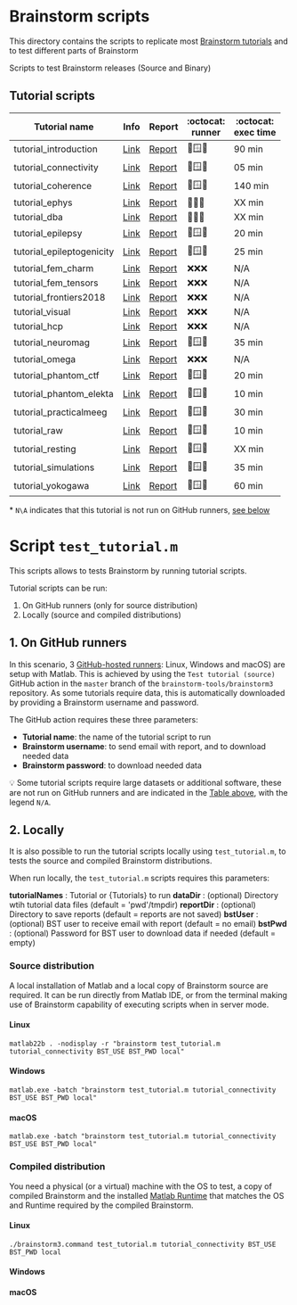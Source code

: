 # Brainstorm scripts
This directory contains the scripts to replicate most [Brainstorm tutorials](https://neuroimage.usc.edu/brainstorm/Tutorials) and to test different parts of Brainstorm 


Scripts to test Brainstorm releases (Source and Binary)

## Tutorial scripts

| Tutorial name             | Info  | Report | :octocat:<br>runner | :octocat: <br>exec time |
|---------------------------|-------|--------|----|---------------------|
| tutorial_introduction     | [Link](https://neuroimage.usc.edu/brainstorm/Tutorials/AllIntroduction)          | [Report](https://neuroimage.usc.edu/bst/examples/report_TutorialIntroduction.html) | 🐧🪟🍎 |  90 min |
| tutorial_connectivity     | [Link](https://neuroimage.usc.edu/brainstorm/Tutorials/Connectivity)             | [Report](https://neuroimage.usc.edu/bst/examples/report_TutorialIntroduction.html) | 🐧🪟🍎 |  05 min |
| tutorial_coherence        | [Link](https://neuroimage.usc.edu/brainstorm/Tutorials/CorticomuscularCoherence) | [Report](https://neuroimage.usc.edu/bst/examples/report_TutorialIntroduction.html) | 🐧🪟🍎 | 140 min |
| tutorial_ephys            | [Link](https://neuroimage.usc.edu/brainstorm/e-phys/Introduction)                | [Report](https://neuroimage.usc.edu/bst/examples/report_TutorialIntroduction.html) | 🐧❌❌ |  XX min |
| tutorial_dba              | [Link](https://neuroimage.usc.edu/brainstorm/Tutorials/DeepAtlas)                | [Report](https://neuroimage.usc.edu/bst/examples/report_TutorialIntroduction.html) | 🐧❌❌ |  XX min |
| tutorial_epilepsy         | [Link](https://neuroimage.usc.edu/brainstorm/Tutorials/Epilepsy)                 | [Report](https://neuroimage.usc.edu/bst/examples/report_TutorialIntroduction.html) | 🐧🪟🍎 |  20 min |
| tutorial_epileptogenicity | [Link](https://neuroimage.usc.edu/brainstorm/Tutorials/Epileptogenicity)         | [Report](https://neuroimage.usc.edu/bst/examples/report_TutorialIntroduction.html) | 🐧🪟🍎 |  25 min |
| tutorial_fem_charm        | [Link](https://neuroimage.usc.edu/brainstorm/Tutorials/FemMedianNerveCharm)      | [Report](https://neuroimage.usc.edu/bst/examples/report_TutorialIntroduction.html) | ❌❌❌ |   N/A   |
| tutorial_fem_tensors      | [Link](https://neuroimage.usc.edu/brainstorm/Tutorials/FemTensors)               | [Report](https://neuroimage.usc.edu/bst/examples/report_TutorialIntroduction.html) | ❌❌❌ |   N/A   |
| tutorial_frontiers2018    | [Link](https://neuroimage.usc.edu/brainstorm/Tutorials/VisualSingle)             | [Report](https://neuroimage.usc.edu/bst/examples/report_TutorialIntroduction.html) | ❌❌❌ |   N/A   |
| tutorial_visual           | [Link](https://neuroimage.usc.edu/brainstorm/Tutorials/VisualSingle)             | [Report](https://neuroimage.usc.edu/bst/examples/report_TutorialIntroduction.html) | ❌❌❌ |   N/A   |
| tutorial_hcp              | [Link](https://neuroimage.usc.edu/brainstorm/Tutorials/HCP-MEG)                  | [Report](https://neuroimage.usc.edu/bst/examples/report_TutorialIntroduction.html) | ❌❌❌ |   N/A   |
| tutorial_neuromag         | [Link](https://neuroimage.usc.edu/brainstorm/Tutorials/TutMindNeuromag)          | [Report](https://neuroimage.usc.edu/bst/examples/report_TutorialIntroduction.html) | 🐧🪟🍎 |  35 min |
| tutorial_omega            | [Link](https://neuroimage.usc.edu/brainstorm/Tutorials/RestingOmega)             | [Report](https://neuroimage.usc.edu/bst/examples/report_TutorialIntroduction.html) | ❌❌❌ |   N/A   |
| tutorial_phantom_ctf      | [Link](https://neuroimage.usc.edu/brainstorm/Tutorials/PhantomCtf)               | [Report](https://neuroimage.usc.edu/bst/examples/report_TutorialIntroduction.html) | 🐧🪟🍎 |  20 min |
| tutorial_phantom_elekta   | [Link](https://neuroimage.usc.edu/brainstorm/Tutorials/PhantomElekta)            | [Report](https://neuroimage.usc.edu/bst/examples/report_TutorialIntroduction.html) | 🐧🪟🍎 |  10 min |
| tutorial_practicalmeeg    | [Link](https://neuroimage.usc.edu/brainstorm/WorkshopParis2019)                  | [Report](https://neuroimage.usc.edu/bst/examples/report_TutorialIntroduction.html) | 🐧🪟🍎 |  30 min |
| tutorial_raw              | [Link](https://neuroimage.usc.edu/brainstorm/Tutorials/MedianNerveCtf)           | [Report](https://neuroimage.usc.edu/bst/examples/report_TutorialIntroduction.html) | 🐧🪟🍎 |  10 min |
| tutorial_resting          | [Link](https://neuroimage.usc.edu/brainstorm/Tutorials/Resting)                  | [Report](https://neuroimage.usc.edu/bst/examples/report_TutorialIntroduction.html) | 🐧🪟❌ |  XX min |
| tutorial_simulations      | [Link](https://neuroimage.usc.edu/brainstorm/Tutorials/Simulations)              | [Report](https://neuroimage.usc.edu/bst/examples/report_TutorialIntroduction.html) | 🐧🪟🍎 |  35 min |
| tutorial_yokogawa         | [Link](https://neuroimage.usc.edu/brainstorm/Tutorials/Yokogawa)                 | [Report](https://neuroimage.usc.edu/bst/examples/report_TutorialIntroduction.html) | 🐧🪟🍎 |  60 min |

\* `N\A` indicates that this tutorial is not run on GitHub runners, [see below](#1-on-github-runners)

# Script `test_tutorial.m` 
This scripts allows to tests Brainstorm by running tutorial scripts.

Tutorial scripts can be run:
1. On GitHub runners (only for source distribution)
2. Locally (source and compiled distributions)

## 1. On GitHub runners
In this scenario, 3 [GitHub-hosted runners](https://docs.github.com/en/actions/using-github-hosted-runners): Linux, Windows and macOS) are setup with Matlab. 
This is achieved by using the `Test tutorial (source)` GitHub action in the `master` branch of the `brainstorm-tools/brainstorm3` repository. As some tutorials require data, this is automatically downloaded by providing a Brainstorm username and password.

The GitHub action requires these three parameters:

* **Tutorial name**: the name of the tutorial script to run
* **Brainstorm username**: to send email with report, and to download needed data
* **Brainstorm password**: to download needed data

:bulb: Some tutorial scripts require large datasets or additional software, these are not run on GitHub runners and are indicated in the [Table above](#tutorial-scripts), with the legend `N/A`.

## 2. Locally
It is also possible to run the tutorial scripts locally using `test_tutorial.m`, to tests the source and compiled Brainstorm distributions.

When run locally, the `test_tutorial.m` scripts requires this parameters:

**tutorialNames** : Tutorial or {Tutorials} to run
**dataDir**       : (optional) Directory wtih tutorial data files               (default = 'pwd'/tmpdir)
**reportDir**     : (optional) Directory to save reports                        (default = reports are not saved)
**bstUser**       : (optional) BST user to receive email with report            (default = no email)
**bstPwd**        : (optional) Password for BST user to download data if needed (default = empty)

### Source distribution
A local installation of Matlab and a local copy of Brainstorm source are required.
It can be run directly from Matlab IDE, or from the terminal making use of Brainstorm capability of executing scripts when in server mode.

#### Linux
```
matlab22b . -nodisplay -r "brainstorm test_tutorial.m tutorial_connectivity BST_USE BST_PWD local"
```

#### Windows
```
matlab.exe -batch "brainstorm test_tutorial.m tutorial_connectivity BST_USE BST_PWD local"
```

#### macOS
```
matlab.exe -batch "brainstorm test_tutorial.m tutorial_connectivity BST_USE BST_PWD local"
```

### Compiled distribution
You need a physical (or a virtual) machine with the OS to test, a copy of compiled Brainstorm and the installed [Matlab Runtime](https://www.mathworks.com/products/compiler/matlab-runtime.html) that matches the OS and Runtime required by the compiled Brainstorm. 

#### Linux
```
./brainstorm3.command test_tutorial.m tutorial_connectivity BST_USE BST_PWD local
```

#### Windows


#### macOS

